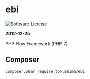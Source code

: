 ebi
====

[![Software License](https://img.shields.io/badge/license-MIT-brightgreen.svg?style=flat-square)](LICENSE.txt)


__2012-12-25__

PHP Flow Framework (PHP 7)


## Composer 

```
composer.phar require tokushima/ebi
```

